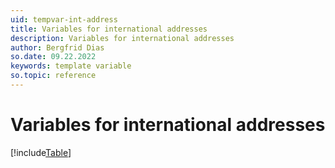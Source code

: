 ```yaml
---
uid: tempvar-int-address
title: Variables for international addresses
description: Variables for international addresses
author: Bergfrid Dias
so.date: 09.22.2022
keywords: template variable
so.topic: reference
---
```


# Variables for international addresses

[!include[Table](../../../../../common/includes/variable/table-fad.md)]
